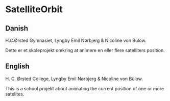 # SatelliteOrbit
## Danish
H.C.Ørsted Gymnasiet, Lyngby
Emil Nørbjerg & Nicoline von Bülow.

Dette er et skoleprojekt omkring at animere en eller flere satelliters position.


## English
H. C. Ørsted College, Lyngby
Emil Nørbjerg & Nicoline von Bülow.

This is a school projekt about animating the current position of one or more satelites.


